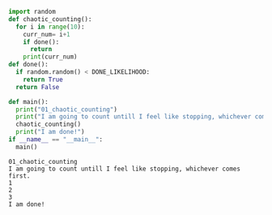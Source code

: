 ```python
import random
def chaotic_counting():
  for i in range(10):
    curr_num= i+1
    if done():
      return
    print(curr_num)
def done():
  if random.random() < DONE_LIKELIHOOD:
    return True
  return False

def main():
  print("01_chaotic_counting")
  print("I am going to count untill I feel like stopping, whichever comes first.")
  chaotic_counting()
  print("I am done!")
if __name__ == "__main__":
  main()
```

    01_chaotic_counting
    I am going to count untill I feel like stopping, whichever comes first.
    1
    2
    3
    I am done!
    
